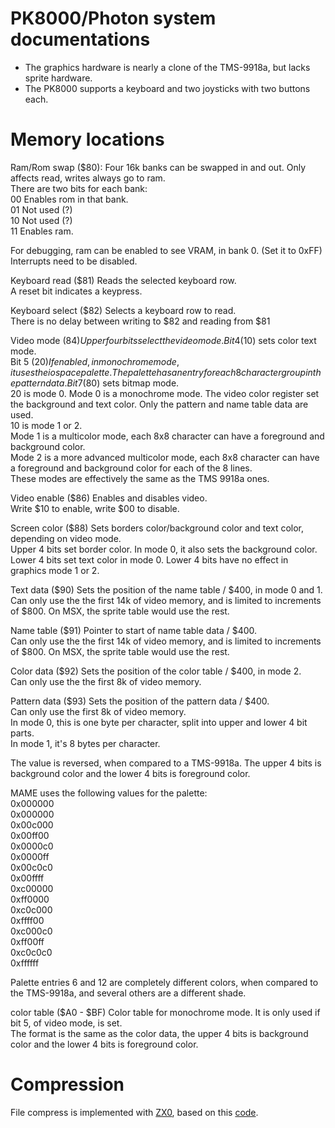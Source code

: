 # PK8000/Photon system documentations
*  The graphics hardware is nearly a clone of the TMS-9918a, but lacks sprite hardware.
*  The PK8000 supports a keyboard and two joysticks with two buttons each.

# Memory locations
Ram/Rom swap ($80): Four 16k banks can be swapped in and out. Only affects read, writes always go to ram.  
There are two bits for each bank:  
00 Enables rom in that bank.  
01 Not used (?)  
10 Not used (?)  
11 Enables ram.

For debugging, ram can be enabled to see VRAM, in bank 0. (Set it to 0xFF)  
Interrupts need to be disabled.

Keyboard read ($81)	Reads the selected keyboard row.  
A reset bit indicates a keypress.

Keyboard select ($82)	Selects a keyboard row to read.  
There is no delay between writing to $82 and reading from $81

Video mode ($84)	Upper four bits select the video mode.  
Bit 4 ($10) sets color text mode.  
Bit 5 ($20) If enabled, in monochrome mode, it uses the io space palette. The palette has an entry for each 8 character group in the pattern data.  
Bit 7 ($80) sets bitmap mode.  
20 is mode 0. Mode 0 is a monochrome mode. The video color register set the background and text color. Only the pattern and name table data are used.  
10 is mode 1 or 2.  
	Mode 1 is a multicolor mode, each 8x8 character can have a foreground and background color.  
	Mode 2 is a more advanced multicolor mode, each 8x8 character can have a foreground and background color for each of the 8 lines.  
These modes are effectively the same as the TMS 9918a ones.

Video enable ($86)	Enables and disables video.  
Write $10 to enable, write $00 to disable.

Screen color ($88)	Sets borders color/background color and text color, depending on video mode.  
Upper 4 bits set border color. In mode 0, it also sets the background color.  
Lower 4 bits set text color in mode 0. Lower 4 bits have no effect in graphics mode 1 or 2.

Text data ($90)	Sets the position of the name table / $400, in mode 0 and 1.  
Can only use the the first 14k of video memory, and is limited to increments of $800. On MSX, the sprite table would use the rest.

Name table ($91)	Pointer to start of name table data / $400.  
Can only use the the first 14k of video memory, and is limited to increments of $800. On MSX, the sprite table would use the rest.

Color data ($92)	Sets the position of the color table / $400, in mode 2.  
Can only use the the first 8k of video memory.

Pattern data ($93)	Sets the position of the pattern data / $400.  
Can only use the first 8k of video memory.  
In mode 0, this is one byte per character, split into upper and lower 4 bit parts.  
In mode 1, it's 8 bytes per character.

The value is reversed, when compared to a TMS-9918a. The upper 4 bits is background color and the lower 4 bits is foreground color.

MAME uses the following values for the palette:  
0x000000  
0x000000  
0x00c000  
0x00ff00  
0x0000c0  
0x0000ff  
0x00c0c0  
0x00ffff  
0xc00000  
0xff0000  
0xc0c000  
0xffff00  
0xc000c0  
0xff00ff  
0xc0c0c0  
0xffffff  

Palette entries 6 and 12 are completely different colors, when compared to the TMS-9918a, and several others are a different shade.

color table ($A0 - $BF)	Color table for monochrome mode. It is only used if bit 5, of video mode, is set.  
The format is the same as the color data, the upper 4 bits is background color and the lower 4 bits is foreground color.

# Compression
File compress is implemented with [ZX0](https://github.com/einar-saukas/ZX0), based on this [code](https://github.com/ivagorRetrocomp/DeZX).